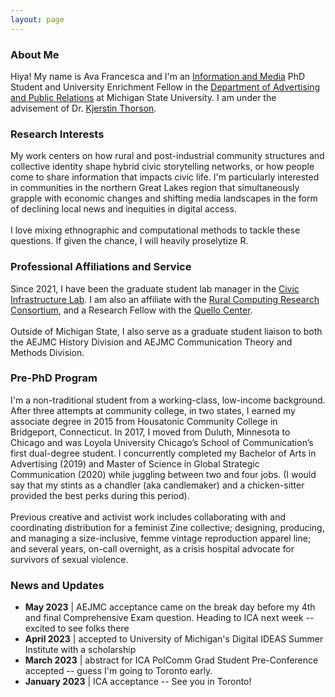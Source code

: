 ```yaml
---
layout: page
---
```


### About Me

Hiya! My name is Ava Francesca and I'm an [Information and Media](https://comartsci.msu.edu/our-people/ava-francesca-battocchio) PhD Student  and University Enrichment Fellow in the [Department of Advertising and Public Relations](https://comartsci.msu.edu/departments/advertising-public-relations) at Michigan State University. I am under the advisement of Dr. [Kjerstin Thorson](https://comartsci.msu.edu/our-people/kjerstin-thorson).

### Research Interests

My work centers on how rural and post-industrial community structures and collective identity shape hybrid civic storytelling networks, or how people come to share information that impacts civic life. I'm particularly interested in communities in the northern Great Lakes region that simultaneously grapple with economic changes and shifting media landscapes in the form of declining local news and inequities in digital access.
<br><br>
I love mixing ethnographic and computational methods to tackle these questions. If given the chance, I will heavily proselytize R.

### Professional Affiliations and Service

Since 2021, I have been the graduate student lab manager in the [Civic Infrastructure Lab](https://comartsci.msu.edu/civic-infrastructure-lab). I am also an affiliate with the [Rural Computing Research Consortium](https://ruralcomputing.msu.edu/), and a Research Fellow with the [Quello Center](https://quello.msu.edu/).
<br><br>
Outside of Michigan State, I also serve as a graduate student liaison to both the AEJMC History Division and AEJMC Communication Theory and Methods Division.

### Pre-PhD Program

I'm a non-traditional student from a working-class, low-income background. After three attempts at community college, in two states, I earned my associate degree in 2015 from Housatonic Community College in Bridgeport, Connecticut. In 2017, I moved from Duluth, Minnesota to Chicago and was Loyola University Chicago’s School of Communication’s first dual-degree student. I concurrently completed my Bachelor of Arts in Advertising (2019) and Master of Science in Global Strategic Communication (2020) while juggling between two and four jobs. (I would say that my stints as a chandler (aka candlemaker) and a chicken-sitter provided the best perks during this period).
<br><br>
Previous creative and activist work includes collaborating with and coordinating distribution for a feminist Zine collective; designing, producing, and managing a size-inclusive, femme vintage reproduction apparel line; and several years, on-call overnight, as a crisis hospital advocate for survivors of sexual violence.


### News and Updates

- **May 2023** | AEJMC acceptance came on the break day before my 4th and final Comprehensive Exam question. Heading to ICA next week -- excited to see folks there
- **April 2023** | accepted to University of Michigan's Digital IDEAS Summer Institute with a scholarship
- **March 2023** | abstract for ICA PolComm Grad Student Pre-Conference accepted -- guess I'm going to Toronto early.
- **January 2023** | ICA acceptance -- See you in Toronto!
